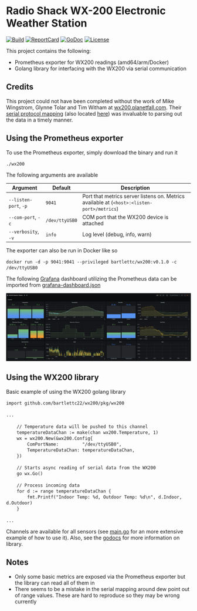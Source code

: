 # Radio Shack WX-200 Electronic Weather Station
[![Build][Build-Status-Image]][Build-Status-Url] [![ReportCard][reportcard-image]][reportcard-url] [![GoDoc][godoc-image]][godoc-url] [![License][license-image]][license-url]

This project contains the following:
* Prometheus exporter for WX200 readings (amd64/arm/Docker)
* Golang library for interfacing with the WX200 via serial communication


## Credits
This project could not have been completed without the work of Mike Wingstrom, Glynne Tolar and Tim Witham at [wx200.planetfall.com](http://wx200.planetfall.com/).  Their [serial protocol mapping](http://wx200.planetfall.com/wx200.txt) (also located [here](docs/wx200_serial_protocol.txt)) was invaluable to parsing out the data in a timely manner.

## Using the Prometheus exporter
To use the Prometheus exporter, simply download the binary and run it
```
./wx200
```

The following arguments are available

|Argument|Default|Description|
|-|-|-|
|`--listen-port`, `-p`|`9041`|Port that metrics server listens on. Metrics available at (`<host>:<listen-port>/metrics`)|
|`--com-port`, `-c`|`/dev/ttyUSB0`|COM port that the WX200 device is attached|
|`--verbosity`, `-v`|`info`|Log level (debug, info, warn)|

The exporter can also be run in Docker like so
```
docker run -d -p 9041:9041 --privileged bartlettc/wx200:v0.1.0 -c /dev/ttyUSB0
```

The following [Grafana](https://grafana.com/) dashboard utilizing the Prometheus data can be imported from [grafana-dashboard.json](grafana-dashboard.json)

![WX200 Grafana Dashboard](grafana-dashboard.png)

## Using the WX200 library
Basic example of using the WX200 golang library

```
import github.com/bartlettc22/wx200/pkg/wx200

...

    // Temperature data will be pushed to this channel
    temperatureDataChan := make(chan wx200.Temperature, 1)
	wx = wx200.New(&wx200.Config{
		ComPortName:         "/dev/ttyUSB0",
		TemperatureDataChan: temperatureDataChan,
	})

    // Starts async reading of serial data from the WX200
    go wx.Go()

    // Process incoming data
	for d := range temperatureDataChan {
        fmt.Printf("Indoor Temp: %d, Outdoor Temp: %d\n", d.Indoor, d.Outdoor)
	}

...
```

Channels are available for all sensors (see [main.go](main.go) for an more extensive example of how to use it).  Also, see the [godocs](https://godoc.org/github.com/bartlettc22/wx200/pkg/wx200) for more information on library.

## Notes
* Only some basic metrics are exposed via the Prometheus exporter but the library can read all of them in
* There seems to be a mistake in the serial mapping around dew point out of range values.  These are hard to reproduce so they may be wrong currently

[Build-Status-Url]: https://travis-ci.org/bartlettc22/wx200
[Build-Status-Image]: https://travis-ci.org/bartlettc22/wx200.svg?branch=master
[reportcard-url]: https://goreportcard.com/report/github.com/bartlettc22/wx200
[reportcard-image]: https://goreportcard.com/badge/github.com/bartlettc22/wx200
[godoc-url]: https://godoc.org/github.com/bartlettc22/wx200/pkg/wx200
[godoc-image]: https://godoc.org/github.com/bartlettc22/wx200pkg/wx200?status.svg
[license-url]: http://opensource.org/licenses/MIT
[license-image]: https://img.shields.io/npm/l/express.svg